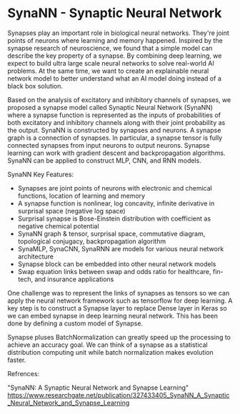 # SynaNN - Synaptic Neural Network

Synapses play an important role in biological neural networks.  They're joint points of neurons where learning and memory happened. Inspired by the synapse research of neuroscience, we found that a simple model can describe the key property of a synapse. By combining deep learning, we expect to build ultra large scale neural networks to solve real-world AI problems. At the same time, we want to create an explainable neural network model to better understand what an AI model doing instead of a black box solution.

Based on the analysis of excitatory and inhibitory channels of synapses, we proposed a synapse model called Synaptic Neural Network (SynaNN) where a synapse function is represented as the inputs of probabilities of both excitatory and inhibitory channels along with their joint probability as the output. SynaNN is constructed by synapses and neurons. A synapse graph is a connection of synapses. In particular, a synapse tensor is fully connected synapses from input neurons to output neurons. Synapse learning can work with gradient descent and backpropagation algorithms. SynaNN can be applied to construct MLP, CNN, and RNN models.  

SynaNN Key Features:

* Synapses are joint points of neurons with electronic and chemical functions, location of learning and memory
* A synapse function is nonlinear, log concavity, infinite derivative in surprisal space (negative log space)
* Surprisal synapse is Bose-Einstein distribution with coefficient as negative chemical potential
* SynaNN graph & tensor, surprisal space, commutative diagram, topological conjugacy, backpropagation algorithm
* SynaMLP, SynaCNN, SynaRNN are models for various neural network architecture
* Synapse block can be embedded into other neural network models
* Swap equation links between swap and odds ratio for healthcare, fin-tech, and insurance applications

One challenge was to represent the links of synapses as tensors so we can apply the neural network framework such as tensorflow for deep learning. A key step is to construct a Synapse layer to replace Dense layer in Keras so we can embed synapse in deep learning neural network. This has been done by defining a custom model of Synapse.  

Synapse pluses BatchNormalization can greatly speed up the processing to achieve an accuracy goal. We can think of a synapse as a statistical distribution computing unit while batch normalization makes evolution faster. 

Refrences:

"SynaNN: A Synaptic Neural Network and Synapse Learning"
https://www.researchgate.net/publication/327433405_SynaNN_A_Synaptic_Neural_Network_and_Synapse_Learning



